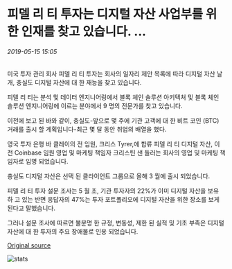 # 피델 리 티 투자는 디지털 자산 사업부를 위한 인재를 찾고 있습니다. ...

###### 2019-05-15 15:05

미국 투자 관리 회사 피델 리 티 투자는 회사의 일자리 제안 목록에 따라 디지털 자산 날개, 충실도 디지털 자산에 대 한 재능을 찾고 있습니다.

피델 리 티는 분석 및 데이터 엔지니어링에서 블록 체인 솔루션 아키텍처 및 블록 체인 솔루션 엔지니어링에 이르는 분야에서 9 명의 전문가를 찾고 있습니다.

이전에 보고 된 바와 같이, 충실도-앞으로 몇 주에 기관 고객에 대 한 비트 코인 (BTC) 거래를 출시 할 계획입니다-최근 몇 달 동안 취업의 배열을 했다.

영국 투자 은행 바 클레이의 전 임원, 크리스 Tyrer,에 합류 피델 리 티 디지털 자산, 이전 Coinbase 임원 영업 및 마케팅 책임자 크리스틴 샌 들러는 회사의 영업 및 마케팅 책임자로 임명 되었습니다.

충실도 디지털 자산은 선택 된 클라이언트 그룹으로 올해 3 월에 출시 되었습니다.

피델 리 티 투자 설문 조사는 5 월 초, 기관 투자자의 22%가 이미 디지털 자산을 보유 하 고 있는 반면 응답자의 47%는 투자 포트폴리오에 디지털 자산을 위한 장소를 보게 된다고 말했습니다.

그러나 설문 조사에 따르면 불분명 한 규정, 변동성, 제한 된 실적 및 기초 부족은 디지털 자산에 대 한 투자의 주요 장애물로 인용 되었습니다.

[Original source](https://cointelegraph.com/news/fidelity-investments-seeks-talent-for-its-digital-assets-division)

![stats](https://c.statcounter.com/11760860/0/a89fa40b/1/ "stats")